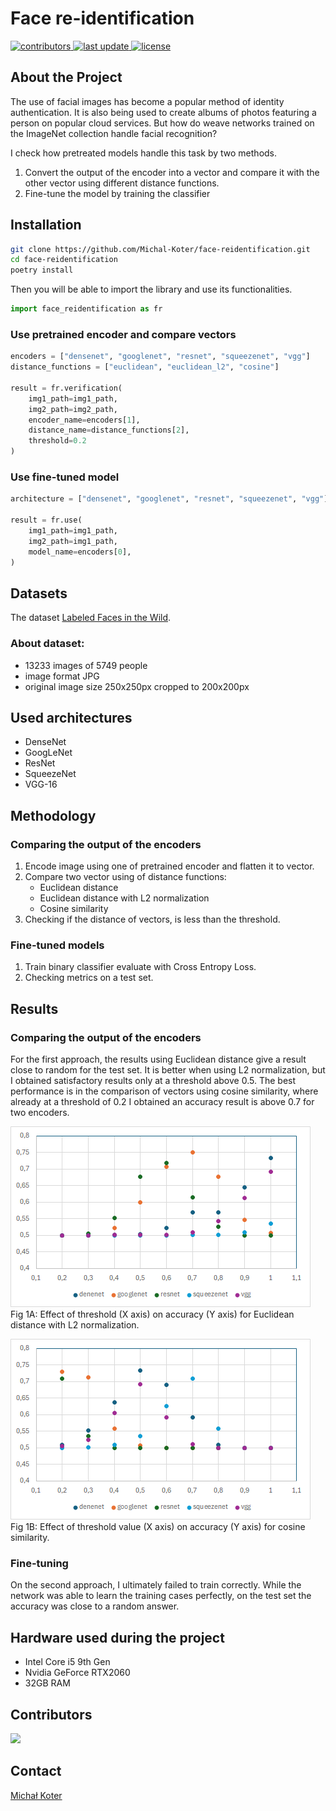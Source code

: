 # Face re-identification

<p>
  <a href="https://github.com/Michal-Koter/face-reidentification/graphs/contributors">
    <img src="https://img.shields.io/github/contributors/Michal-Koter/face-reidentification" alt="contributors" />
  </a>
  <a href="">
    <img src="https://img.shields.io/github/last-commit/Michal-Koter/face-reidentification" alt="last update" />
  </a>
  <a href="">
    <img src="https://img.shields.io/github/license/Michal-Koter/face-reidentification" alt="license" />
  </a>

</p>

## About the Project

The use of facial images has become a popular method of identity authentication. It is also being used to create albums
of photos featuring a person on popular cloud services. But how do weave networks trained on the ImageNet collection
handle facial recognition?

I check how pretreated models handle this task by two methods.

1. Convert the output of the encoder into a vector and compare it with the other vector using different distance
   functions.
2. Fine-tune the model by training the classifier

## Installation

```bash
git clone https://github.com/Michal-Koter/face-reidentification.git
cd face-reidentification
poetry install
```

Then you will be able to import the library and use its functionalities.

```python
import face_reidentification as fr
```

### Use pretrained encoder and compare vectors

```python
encoders = ["densenet", "googlenet", "resnet", "squeezenet", "vgg"]
distance_functions = ["euclidean", "euclidean_l2", "cosine"]

result = fr.verification(
    img1_path=img1_path,
    img2_path=img2_path,
    encoder_name=encoders[1],
    distance_name=distance_functions[2],
    threshold=0.2
)
```

### Use fine-tuned model

```python
architecture = ["densenet", "googlenet", "resnet", "squeezenet", "vgg"]

result = fr.use(
    img1_path=img1_path,
    img2_path=img1_path,
    model_name=encoders[0],
)
```

## Datasets

The dataset [Labeled Faces in the Wild](https://vis-www.cs.umass.edu/lfw/).

### About dataset:

* 13233 images of 5749 people
* image format JPG
* original image size 250x250px cropped to 200x200px

## Used architectures

* DenseNet
* GoogLeNet
* ResNet
* SqueezeNet
* VGG-16

## Methodology

### Comparing the output of the encoders

1. Encode image using one of pretrained encoder and flatten it to vector.
2. Compare two vector using of distance functions:
    * Euclidean distance
    * Euclidean distance with L2 normalization
    * Cosine similarity
3. Checking if the distance of vectors, is less than the threshold.

### Fine-tuned models

1. Train binary classifier evaluate with Cross Entropy Loss.
2. Checking metrics on a test set.

## Results

### Comparing the output of the encoders

For the first approach, the results using Euclidean distance give a result close
to random for the test set. It is better when using L2 normalization, but I obtained satisfactory results only at a
threshold above 0.5. The best performance is in the comparison of vectors using cosine similarity, where already at a
threshold of 0.2 I obtained an accuracy result is above 0.7 for two encoders.

![fig1a](./static/euclidean_distance_l2.png)
Fig 1A: Effect of threshold (X axis) on accuracy (Y axis) for Euclidean distance with L2 normalization.

![fig1b](./static/cosine_similarity.png)
Fig 1B: Effect of threshold value (X axis) on accuracy (Y axis) for cosine similarity.

### Fine-tuning

On the second approach, I ultimately failed to train correctly. While the network was able to learn the
training cases perfectly, on the test set the accuracy was close to a random answer.

## Hardware used during the project

* Intel Core i5 9th Gen
* Nvidia GeForce RTX2060
* 32GB RAM

## Contributors

<a href="https://github.com/Michal-Koter/face-reidentification/graphs/contributors">
  <img src="https://contrib.rocks/image?repo=Michal-Koter/face-reidentification"/>
</a>

## Contact

[Michał Koter](https://www.linkedin.com/in/michal-koter/)

